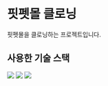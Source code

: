 # 핏펫몰 클로닝

핏펫몰을 클로닝하는 프로젝트입니다.

## 사용한 기술 스택
<div>
  <img src="https://img.shields.io/badge/Next.js-000000?style=for-the-badge&logo=Next.js&logoColor=white"/>  
  <img src="https://img.shields.io/badge/TypeScript-3178C6?style=for-the-badge&logo=TypeScript&logoColor=white"/>
  <img src="https://img.shields.io/badge/Emotion-DB7093?style=for-the-badge&logo=Emotion&logoColor=white"/>
</div>
